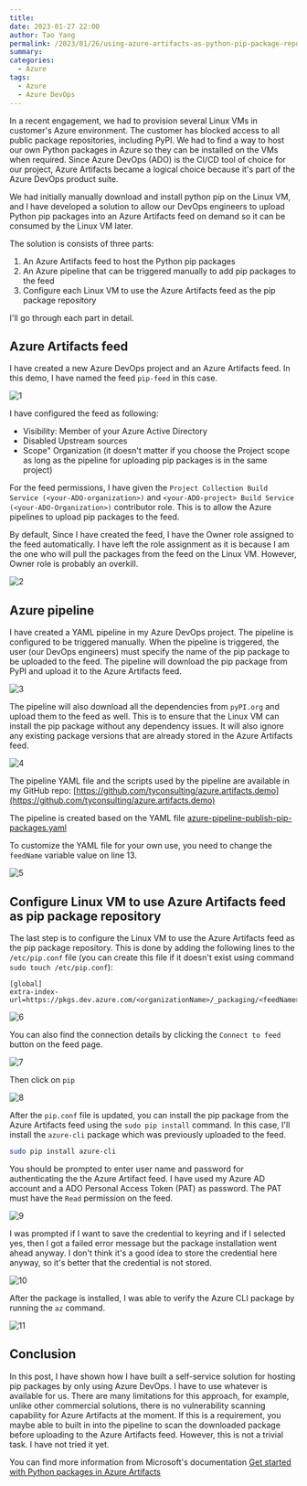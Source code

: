 ```yaml
---
title:
date: 2023-01-27 22:00
author: Tao Yang
permalink: /2023/01/26/using-azure-artifacts-as-python-pip-package-repository
summary:
categories:
  - Azure
tags:
  - Azure
  - Azure DevOps
---
```


In a recent engagement, we had to provision several Linux VMs in customer's Azure environment. The customer has blocked access to all public package repositories, including PyPI. We had to find a way to host our own Python packages in Azure so they can be installed on the VMs when required. Since Azure DevOps (ADO) is the CI/CD tool of choice for our project, Azure Artifacts became a logical choice because it's part of the Azure DevOps product suite.

We had initially manually download and install python pip on the Linux VM, and I have developed a solution to allow our DevOps engineers to upload Python pip packages into an Azure Artifacts feed on demand so it can be consumed by the Linux VM later.

The solution is consists of three parts:

1. An Azure Artifacts feed to host the Python pip packages
2. An Azure pipeline that can be triggered manually to add pip packages to the feed
3. Configure each Linux VM to use the Azure Artifacts feed as the pip package repository

I'll go through each part in detail.

## Azure Artifacts feed

I have created a new Azure DevOps project and an Azure Artifacts feed. In this demo, I have named the feed `pip-feed` in this case.

![1](../../../../assets/images/2023/01/pip-feed-01.jpg)

I have configured the feed as following:

 * Visibility: Member of your Azure Active Directory
 * Disabled Upstream sources
 * Scope" Organization (it doesn't matter if you choose the Project scope as long as the pipeline for uploading pip packages is in the same project)

For the feed permissions, I have given the `Project Collection Build Service (<your-ADO-organization>)` and `<your-ADO-project> Build Service (<your-ADO-Organization>)` contributor role. This is to allow the Azure pipelines to upload pip packages to the feed.

By default, Since I have created the feed, I have the Owner role assigned to the feed automatically. I have left the role assignment as it is because I am the one who will pull the packages from the feed on the Linux VM. However, Owner role is probably an overkill.

![2](../../../../assets/images/2023/01/pip-feed-02.jpg)

## Azure pipeline

I have created a YAML pipeline in my Azure DevOps project. The pipeline is configured to be triggered manually. When the pipeline is triggered, the user (our DevOps engineers) must specify the name of the pip package to be uploaded to the feed. The pipeline will download the pip package from PyPI and upload it to the Azure Artifacts feed.

![3](../../../../assets/images/2023/01/pip-feed-03.jpg)

The pipeline will also download all the dependencies from `pyPI.org` and upload them to the feed as well. This is to ensure that the Linux VM can install the pip package without any dependency issues. It will also ignore any existing package versions that are already stored in the Azure Artifacts feed.

![4](../../../../assets/images/2023/01/pip-feed-04.jpg)

The pipeline YAML file and the scripts used by the pipeline are available in my GitHub repo: [https://github.com/tyconsulting/azure.artifacts.demo](https://github.com/tyconsulting/azure.artifacts.demo)

The pipeline is created based on the YAML file [azure-pipeline-publish-pip-packages.yaml](https://github.com/tyconsulting/azure.artifacts.demo/blob/master/pipelines/azure-pipeline-publish-pip-packages.yaml)

To customize the YAML file for your own use, you need to change the `feedName` variable value on line 13.

![5](../../../../assets/images/2023/01/pip-feed-05.jpg)

## Configure Linux VM to use Azure Artifacts feed as pip package repository

The last step is to configure the Linux VM to use the Azure Artifacts feed as the pip package repository. This is done by adding the following lines to the `/etc/pip.conf` file (you can create this file if it doesn't exist using command `sudo touch /etc/pip.conf`):

```text
[global]
extra-index-url=https://pkgs.dev.azure.com/<organizationName>/_packaging/<feedName>/pypi/simple/
```

![6](../../../../assets/images/2023/01/pip-feed-06.jpg)

You can also find the connection details by clicking the `Connect to feed` button on the feed page.

![7](../../../../assets/images/2023/01/pip-feed-07.jpg)

Then click on `pip`

![8](../../../../assets/images/2023/01/pip-feed-08.jpg)

After the `pip.conf` file is updated, you can install the pip package from the Azure Artifacts feed using the `sudo pip install` command. In this case, I'll install the `azure-cli` package which was previously uploaded to the feed.

```bash
sudo pip install azure-cli
```

You should be prompted to enter user name and password for authenticating the the Azure Artifact feed. I have used my Azure AD account and a ADO Personal Access Token (PAT) as password. The PAT must have the `Read` permission on the feed.

![9](../../../../assets/images/2023/01/pip-feed-09.jpg)

I was prompted if I want to save the credential to keyring and if I selected yes, then I got a failed error message but the package installation went ahead anyway. I don't think it's a good idea to store the credential here anyway, so it's better that the credential is not stored.

![10](../../../../assets/images/2023/01/pip-feed-10.jpg)

After the package is installed, I was able to verify the Azure CLI package by running the `az` command.

![11](../../../../assets/images/2023/01/pip-feed-11.jpg)

## Conclusion

In this post, I have shown how I have built a self-service solution for hosting pip packages by only using Azure DevOps. I have to use whatever is available for us. There are many limitations for this approach, for example, unlike other commercial solutions, there is no vulnerability scanning capability for Azure Artifacts at the moment. If this is a requirement, you maybe able to built in into the pipeline to scan the downloaded package before uploading to the Azure Artifacts feed. However, this is not a trivial task. I have not tried it yet.

You can find more information from Microsoft's documentation [Get started with Python packages in Azure Artifacts](https://learn.microsoft.com/en-us/azure/devops/artifacts/quickstarts/python-packages?view=azure-devops)